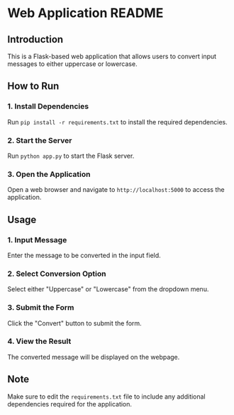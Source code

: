 Web Application README
=======================

Introduction
------------

This is a Flask-based web application that allows users to convert input messages to either uppercase or lowercase.

How to Run
------------

### 1. Install Dependencies

Run `pip install -r requirements.txt` to install the required dependencies.

### 2. Start the Server

Run `python app.py` to start the Flask server.

### 3. Open the Application

Open a web browser and navigate to `http://localhost:5000` to access the application.

Usage
-----

### 1. Input Message

Enter the message to be converted in the input field.

### 2. Select Conversion Option

Select either "Uppercase" or "Lowercase" from the dropdown menu.

### 3. Submit the Form

Click the "Convert" button to submit the form.

### 4. View the Result

The converted message will be displayed on the webpage.

Note
----

Make sure to edit the `requirements.txt` file to include any additional dependencies required for the application.